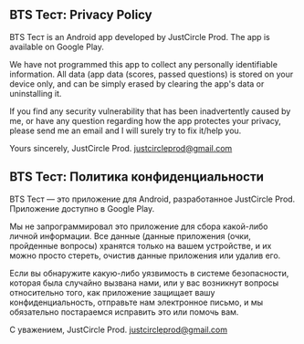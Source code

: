 ## BTS Тест: Privacy Policy

BTS Тест is an Android app developed by JustCircle Prod. The app is available on Google Play.

We have not programmed this app to collect any personally identifiable information. All data (app data (scores, passed questions) is stored on your device only, and can be simply erased by clearing the app's data or uninstalling it.

If you find any security vulnerability that has been inadvertently caused by me, or have any question regarding how the app protectes your privacy, please send me an email and I will surely try to fix it/help you.

Yours sincerely, JustCircle Prod.
justcircleprod@gmail.com



## BTS Тест: Политика конфиденциальности

BTS Тест — это приложение для Android, разработанное JustCircle Prod. Приложение доступно в Google Play.

Мы не запрограммировал это приложение для сбора какой-либо личной информации. Все данные (данные приложения (очки, пройденные вопросы) хранятся только на вашем устройстве, и их можно просто стереть, очистив данные приложения или удалив его.

Если вы обнаружите какую-либо уязвимость в системе безопасности, которая была случайно вызвана нами, или у вас возникнут вопросы относительно того, как приложение защищает вашу конфиденциальность, отправьте нам электронное письмо, и мы обязательно постараемся исправить это или помочь вам.

С уважением, JustCircle Prod.
justcircleprod@gmail.com
